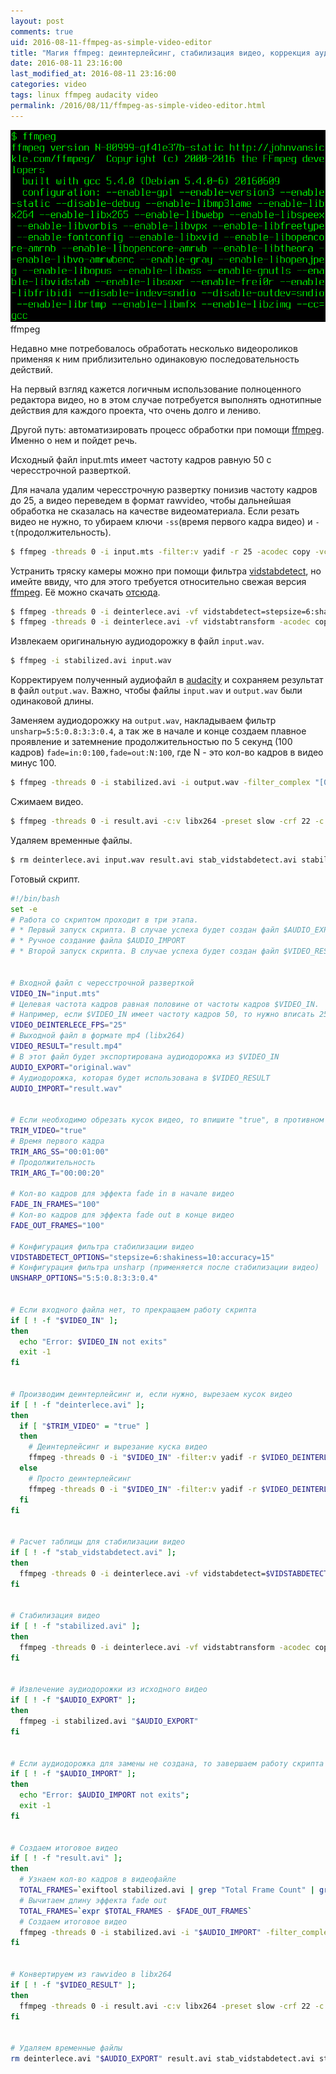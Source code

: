 ```yaml
---
layout: post
comments: true
uid: 2016-08-11-ffmpeg-as-simple-video-editor
title: "Магия ffmpeg: деинтерлейсинг, стабилизация видео, коррекция аудиодорожки"
date: 2016-08-11 23:16:00
last_modified_at: 2016-08-11 23:16:00
categories: video
tags: linux ffmpeg audacity video
permalink: /2016/08/11/ffmpeg-as-simple-video-editor.html
---
```


<div class="post-image-container">
<a href="/img/posts/2016-08-11-ffmpeg-as-simple-video-editor/1.png">
<img class="post-image-img" src="/img/posts/2016-08-11-ffmpeg-as-simple-video-editor/1.png">
</a>
<div class="post-image-caption">ffmpeg</div>
</div>

Недавно мне потребовалось обработать несколько видеороликов применяя
к ним приблизительно одинаковую последовательность действий.

На первый взгляд кажется логичным использование полноценного редактора видео, но в этом случае
потребуется выполнять однотипные действия для каждого проекта, что очень долго и лениво.

Другой путь: автоматизировать процесс обработки при помощи [ffmpeg](https://ffmpeg.org/). Именно о нем и пойдет речь.

<!--more-->

Исходный файл input.mts имеет частоту кадров равную 50 с чересстрочной разверткой.

Для начала удалим чересстрочную развертку понизив частоту кадров до 25, а видео переведем в формат rawvideo,
чтобы дальнейшая обработка не сказалась на качестве видеоматериала.
Если резать видео не нужно, то убираем ключи `-ss`(время первого кадра видео) и `-t`(продолжительность).

```bash
$ ffmpeg -threads 0 -i input.mts -filter:v yadif -r 25 -acodec copy -vcodec rawvideo -ss 00:00:00 -t 00:02:34 -y deinterlece.avi
```

Устранить тряску камеры можно при помощи фильтра [vidstabdetect](https://ffmpeg.org/ffmpeg-filters.html#vidstabdetect-1), но
имейте ввиду, что для этого требуется относительно свежая версия [ffmpeg](https://ffmpeg.org/). Её можно
скачать [отсюда](https://ffmpeg.org/download.html).

```bash
$ ffmpeg -threads 0 -i deinterlece.avi -vf vidstabdetect=stepsize=6:shakiness=10:accuracy=15 -acodec copy -vcodec rawvideo -y stab_vidstabdetect.avi
$ ffmpeg -threads 0 -i deinterlece.avi -vf vidstabtransform -acodec copy -vcodec rawvideo -y stabilized.avi
```

Извлекаем оригинальную аудиодорожку в файл `input.wav`.

```bash
$ ffmpeg -i stabilized.avi input.wav
```

Корректируем полученный аудиофайл в [audacity](http://www.audacityteam.org/) и сохраняем результат в файл `output.wav`.
Важно, чтобы файлы `input.wav` и `output.wav` были одинаковой длины.

Заменяем аудиодорожку на `output.wav`, накладываем фильтр `unsharp=5:5:0.8:3:3:0.4`,
а так же в начале и конце создаем плавное проявление и затемнение продолжительностью
по 5 секунд (100 кадров) `fade=in:0:100,fade=out:N:100`, где N - это кол-во кадров в видео минус 100.

```bash
$ ffmpeg -threads 0 -i stabilized.avi -i output.wav -filter_complex "[0:v]unsharp=5:5:0.8:3:3:0.4,fade=in:0:100,fade=out:1394:100" -acodec copy -vcodec rawvideo -map 1:a -map 0:v -y result.avi
```

Сжимаем видео.

```bash
$ ffmpeg -threads 0 -i result.avi -c:v libx264 -preset slow -crf 22 -c:a aac -b:a 256k result.mp4
```

Удаляем временные файлы.

```bash
$ rm deinterlece.avi input.wav result.avi stab_vidstabdetect.avi stabilized.avi transforms.trf
```

Готовый скрипт.

```bash
#!/bin/bash
set -e
# Работа со скриптом проходит в три этапа.
# * Первый запуск скрипта. В случае успеха будет создан файл $AUDIO_EXPORT
# * Ручное создание файла $AUDIO_IMPORT
# * Второй запуск скрипта. В случае успеха будет создан файл $VIDEO_RESULT


# Входной файл с чересстрочной разверткой
VIDEO_IN="input.mts"
# Целевая частота кадров равная половине от частоты кадров $VIDEO_IN.
# Например, если $VIDEO_IN имеет частоту кадров 50, то нужно вписать 25
VIDEO_DEINTERLECE_FPS="25"
# Выходной файл в формате mp4 (libx264)
VIDEO_RESULT="result.mp4"
# В этот файл будет экспортирована аудиодорожка из $VIDEO_IN
AUDIO_EXPORT="original.wav"
# Аудиодорожка, которая будет использована в $VIDEO_RESULT
AUDIO_IMPORT="result.wav"


# Если необходимо обрезать кусок видео, то впишите "true", в противном случае "false"
TRIM_VIDEO="true"
# Время первого кадра
TRIM_ARG_SS="00:01:00"
# Продолжительность
TRIM_ARG_T="00:00:20"

# Кол-во кадров для эффекта fade in в начале видео
FADE_IN_FRAMES="100"
# Кол-во кадров для эффекта fade out в конце видео
FADE_OUT_FRAMES="100"

# Конфигурация фильтра стабилизации видео
VIDSTABDETECT_OPTIONS="stepsize=6:shakiness=10:accuracy=15"
# Конфигурация фильтра unsharp (применяется после стабилизации видео)
UNSHARP_OPTIONS="5:5:0.8:3:3:0.4"


# Если входного файла нет, то прекращаем работу скрипта
if [ ! -f "$VIDEO_IN" ];
then
  echo "Error: $VIDEO_IN not exits"
  exit -1
fi


# Производим деинтерлейсинг и, если нужно, вырезаем кусок видео
if [ ! -f "deinterlece.avi" ];
then
  if [ "$TRIM_VIDEO" = "true" ]
  then
    # Деинтерлейсинг и вырезание куска видео
    ffmpeg -threads 0 -i "$VIDEO_IN" -filter:v yadif -r $VIDEO_DEINTERLECE_FPS -acodec copy -vcodec rawvideo -ss $TRIM_ARG_SS -t $TRIM_ARG_T -y deinterlece.avi
  else
    # Просто деинтерлейсинг
    ffmpeg -threads 0 -i "$VIDEO_IN" -filter:v yadif -r $VIDEO_DEINTERLECE_FPS -acodec copy -vcodec rawvideo -y deinterlece.avi
  fi
fi


# Расчет таблицы для стабилизации видео
if [ ! -f "stab_vidstabdetect.avi" ];
then
  ffmpeg -threads 0 -i deinterlece.avi -vf vidstabdetect=$VIDSTABDETECT_OPTIONS -acodec copy -vcodec rawvideo -y stab_vidstabdetect.avi
fi


# Стабилизация видео
if [ ! -f "stabilized.avi" ];
then
  ffmpeg -threads 0 -i deinterlece.avi -vf vidstabtransform -acodec copy -vcodec rawvideo -y stabilized.avi
fi


# Извлечение аудиодорожки из исходного видео
if [ ! -f "$AUDIO_EXPORT" ];
then
  ffmpeg -i stabilized.avi "$AUDIO_EXPORT"
fi


# Если аудиодорожка для замены не создана, то завершаем работу скрипта
if [ ! -f "$AUDIO_IMPORT" ];
then
  echo "Error: $AUDIO_IMPORT not exits";
  exit -1
fi


# Создаем итоговое видео
if [ ! -f "result.avi" ];
then
  # Узнаем кол-во кадров в видеофайле
  TOTAL_FRAMES=`exiftool stabilized.avi | grep "Total Frame Count" | grep -oE "[^:]+$" | tr -d '[[:space:]]'`
  # Вычитаем длину эффекта fade out
  TOTAL_FRAMES=`expr $TOTAL_FRAMES - $FADE_OUT_FRAMES`
  # Создаем итоговое видео
  ffmpeg -threads 0 -i stabilized.avi -i "$AUDIO_IMPORT" -filter_complex "[0:v]unsharp=$UNSHARP_OPTIONS,fade=in:0:$FADE_IN_FRAMES,fade=out:$TOTAL_FRAMES:$FADE_OUT_FRAMES" -acodec copy -vcodec rawvideo -map 1:a -map 0:v -y result.avi
fi


# Конвертируем из rawvideo в libx264
if [ ! -f "$VIDEO_RESULT" ];
then
  ffmpeg -threads 0 -i result.avi -c:v libx264 -preset slow -crf 22 -c:a aac -b:a 256k "$VIDEO_RESULT"
fi


# Удаляем временные файлы
rm deinterlece.avi "$AUDIO_EXPORT" result.avi stab_vidstabdetect.avi stabilized.avi transforms.trf
```
